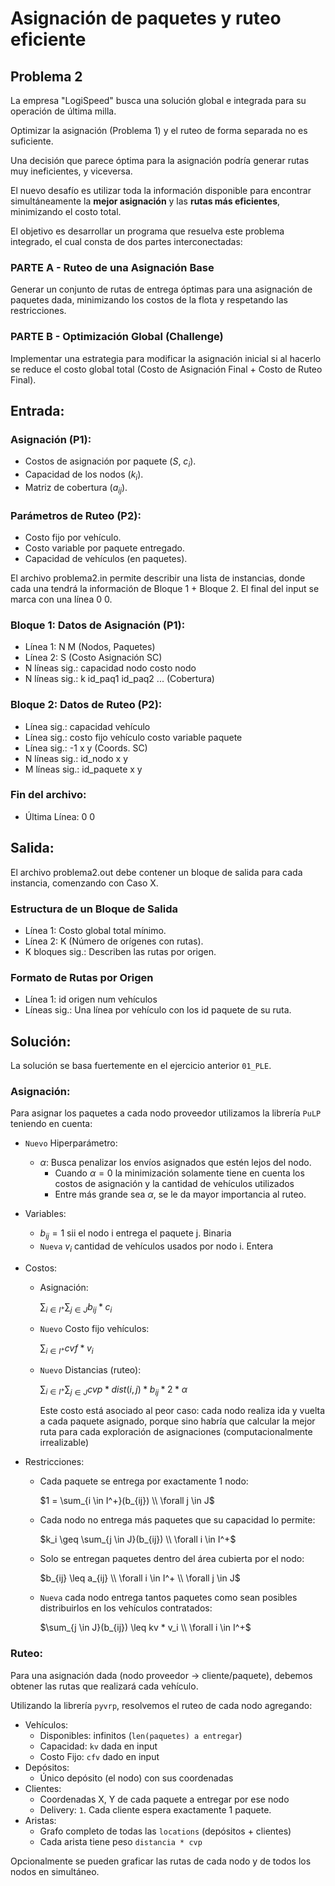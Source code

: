 # Asignación de paquetes y ruteo eficiente

## Problema 2

La empresa "LogiSpeed" busca una solución global e integrada para su operación de última milla.

Optimizar la asignación (Problema 1) y el ruteo de forma separada no es suficiente.

Una decisión que parece óptima para la asignación podría generar rutas muy ineficientes, y viceversa.

El nuevo desafío es utilizar toda la información disponible para encontrar simultáneamente la **mejor asignación** y las **rutas más eficientes**, minimizando el costo total.

El objetivo es desarrollar un programa que resuelva este problema integrado, el cual consta de dos partes interconectadas:

### PARTE A - Ruteo de una Asignación Base

Generar un conjunto de rutas de entrega óptimas para una asignación de paquetes dada, minimizando los costos de la flota y respetando las restricciones.

### PARTE B - Optimización Global (Challenge)

Implementar una estrategia para modificar la asignación inicial si al hacerlo se reduce el costo global total (Costo de Asignación Final + Costo de Ruteo Final).

## Entrada:

### Asignación (P1):
- Costos de asignación por paquete ($S$, $c_i$).
- Capacidad de los nodos ($k_i$).
- Matriz de cobertura ($a_{ij}$).

### Parámetros de Ruteo (P2):
- Costo fijo por vehículo.
- Costo variable por paquete entregado.
- Capacidad de vehículos (en paquetes).

El archivo problema2.in permite describir una lista de instancias, donde cada una tendrá la información de Bloque 1 + Bloque 2. El final del input se marca con una línea 0 0.

### Bloque 1: Datos de Asignación (P1):
- Línea 1: N M (Nodos, Paquetes)
- Línea 2: S (Costo Asignación SC)
- N líneas sig.: capacidad nodo costo nodo
- N líneas sig.: k id_paq1 id_paq2 ... (Cobertura)

### Bloque 2: Datos de Ruteo (P2):
- Línea sig.: capacidad vehículo
- Línea sig.: costo fijo vehículo costo variable paquete
- Línea sig.: -1 x y (Coords. SC)
- N líneas sig.: id_nodo x y
- M líneas sig.: id_paquete x y

### Fin del archivo:
- Última Línea: 0 0

## Salida:

El archivo problema2.out debe contener un bloque de salida para cada instancia, comenzando con Caso X.

### Estructura de un Bloque de Salida
- Línea 1: Costo global total mínimo.
- Línea 2: K (Número de orígenes con rutas).
- K bloques sig.: Describen las rutas por origen.

### Formato de Rutas por Origen
- Línea 1: id origen num vehículos
- Líneas sig.: Una línea por vehículo con los id paquete de su ruta.

## Solución:

La solución se basa fuertemente en el ejercicio anterior ```01_PLE```.

### Asignación:

Para asignar los paquetes a cada nodo proveedor utilizamos la librería ```PuLP``` teniendo en cuenta:

- ```Nuevo``` Hiperparámetro:
    - $\alpha$: Busca penalizar los envíos asignados que estén lejos del nodo. 
        - Cuando $\alpha = 0$ la minimización solamente tiene en cuenta los costos de asignación y la cantidad de vehículos utilizados
        - Entre más grande sea $\alpha$, se le da mayor importancia al ruteo.  
- Variables:
    - $b_{ij} = 1$ sii el nodo i entrega el paquete j. Binaria
    - ```Nueva``` $v_i$ cantidad de vehículos usados por nodo i. Entera

- Costos:
    - Asignación: 

        $\sum_{i \in I^+}{
            \sum_{j \in J}{
                b_{ij}*c_i
            }
        }$
    - ```Nuevo``` Costo fijo vehículos:

        $\sum_{i \in I^+}{
            cvf * v_i
        }$
    - ```Nuevo``` Distancias (ruteo):

        $\sum_{i \in I^+}{
            \sum_{j \in J}{
                cvp * dist(i,j) * b_{ij} * 2 * \alpha
            }
        }$

        Este costo está asociado al peor caso: cada nodo realiza ida y vuelta a cada paquete asignado, porque sino habría que calcular la mejor ruta para cada exploración de asignaciones (computacionalmente irrealizable)

- Restricciones:
    - Cada paquete se entrega por exactamente 1 nodo:

        $1 = \sum_{i \in I^+}(b_{ij}) \\ \forall j \in J$

    - Cada nodo no entrega más paquetes que su capacidad lo permite:

        $k_i \geq \sum_{j \in J}(b_{ij}) \\ \forall i \in I^+$

    - Solo se entregan paquetes dentro del área cubierta por el nodo:

        $b_{ij} \leq a_{ij} \\ \forall i \in I^+ \\ \forall j \in J$
    
    - ```Nueva``` cada nodo entrega tantos paquetes como sean posibles distribuirlos en los vehículos contratados:

        $\sum_{j \in J}(b_{ij}) \leq kv * v_i \\ \forall i \in I^+$


### Ruteo:

Para una asignación dada (nodo proveedor -> cliente/paquete), debemos obtener las rutas que realizará cada vehículo.

Utilizando la librería ```pyvrp```, resolvemos el ruteo de cada nodo agregando:

- Vehículos:
    - Disponibles: infinitos (```len(paquetes) a entregar```)
    - Capacidad: ```kv``` dada en input
    - Costo Fijo: ```cfv``` dado en input
- Depósitos:
    - Único depósito (el nodo) con sus coordenadas
- Clientes:
    - Coordenadas X, Y de cada paquete a entregar por ese nodo
    - Delivery: ```1```. Cada cliente espera exactamente 1 paquete.
- Aristas:
    - Grafo completo de todas las ```locations``` (depósitos + clientes)
    - Cada arista tiene peso ```distancia * cvp```

Opcionalmente se pueden graficar las rutas de cada nodo y de todos los nodos en simultáneo.